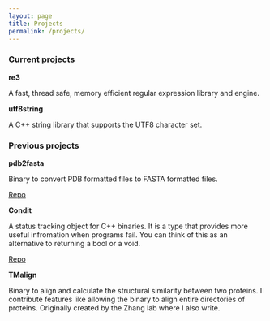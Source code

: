 ```yaml
---
layout: page
title: Projects
permalink: /projects/
---
```

### Current projects

**re3**

A fast, thread safe, memory efficient regular expression library and engine.

**utf8string**

A C++ string library that supports the UTF8 character set.

### Previous projects

**pdb2fasta**

Binary to convert PDB formatted files to FASTA formatted files.

[Repo](https://github.com/samiurkh1n/pdb2fasta)

**Condit**

A status tracking object for C++ binaries. It is a type that
provides more useful infromation when programs fail. You can think
of this as an alternative to returning a bool or a void.

[Repo](https://github.com/samiurkh1n/Condit)

**TMalign**

Binary to align and calculate the structural similarity between two
proteins. I contribute features like allowing the binary to align entire
directories of proteins. Originally created by the Zhang lab where I also
write.

